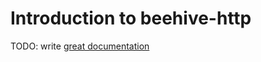 # Introduction to beehive-http

TODO: write [great documentation](http://jacobian.org/writing/what-to-write/)
